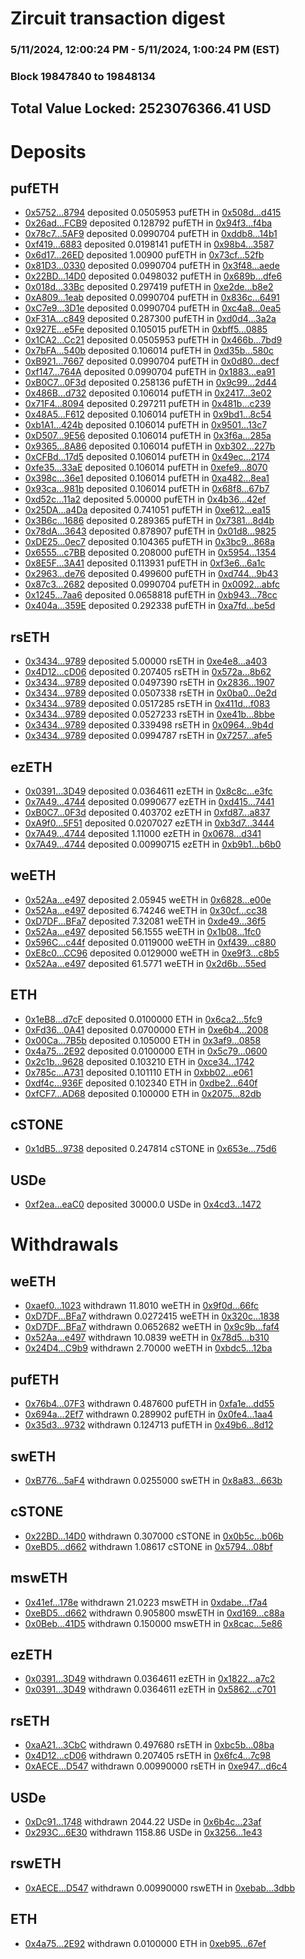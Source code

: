 # Zircuit transaction digest
### 5/11/2024, 12:00:24 PM - 5/11/2024, 1:00:24 PM (EST)
### Block 19847840 to 19848134

## Total Value Locked: 2523076366.41 USD

# Deposits
## pufETH
- [0x5752...8794](https://etherscan.io/address/0x5752f1884432E4487ac9ee987f51ad51f0518794) deposited 0.0505953 pufETH in [0x508d...d415](https://etherscan.io/tx/0x5752f1884432E4487ac9ee987f51ad51f0518794)
- [0x26ad...FCB9](https://etherscan.io/address/0x26ad13f468571C9f11c8D708765309f7Ef3DFCB9) deposited 0.128792 pufETH in [0x94f3...f4ba](https://etherscan.io/tx/0x26ad13f468571C9f11c8D708765309f7Ef3DFCB9)
- [0x78c7...5AF9](https://etherscan.io/address/0x78c745488FB22550344A81087866E3C6Aa4C5AF9) deposited 0.0990704 pufETH in [0xddb8...14b1](https://etherscan.io/tx/0x78c745488FB22550344A81087866E3C6Aa4C5AF9)
- [0xf419...6883](https://etherscan.io/address/0xf41912aE983Ff691BDF19CE5EDab156cCb946883) deposited 0.0198141 pufETH in [0x98b4...3587](https://etherscan.io/tx/0xf41912aE983Ff691BDF19CE5EDab156cCb946883)
- [0x6d17...26ED](https://etherscan.io/address/0x6d17Fd5C1e7eE4035690b2202d07Fb88845026ED) deposited 1.00900 pufETH in [0x73cf...52fb](https://etherscan.io/tx/0x6d17Fd5C1e7eE4035690b2202d07Fb88845026ED)
- [0x81D3...0330](https://etherscan.io/address/0x81D30Cb93D4C08cA22D48Fa49b6316AfB35d0330) deposited 0.0990704 pufETH in [0x3f48...aede](https://etherscan.io/tx/0x81D30Cb93D4C08cA22D48Fa49b6316AfB35d0330)
- [0x22BD...14D0](https://etherscan.io/address/0x22BDEc8302ceAd7e8Adee27ba2Badc2602c714D0) deposited 0.0498032 pufETH in [0x689b...dfe6](https://etherscan.io/tx/0x22BDEc8302ceAd7e8Adee27ba2Badc2602c714D0)
- [0x018d...33Bc](https://etherscan.io/address/0x018daD25d5Ab6273Ad68F8A5f1Ac1df0dB2633Bc) deposited 0.297419 pufETH in [0xe2de...b8e2](https://etherscan.io/tx/0x018daD25d5Ab6273Ad68F8A5f1Ac1df0dB2633Bc)
- [0xA809...1eab](https://etherscan.io/address/0xA809Fb460523Af95Aa535A8265B6DC062B5D1eab) deposited 0.0990704 pufETH in [0x836c...6491](https://etherscan.io/tx/0xA809Fb460523Af95Aa535A8265B6DC062B5D1eab)
- [0xC7e9...3D1e](https://etherscan.io/address/0xC7e9aa3c8EB1cCB900f3F3eA9041bB1475C43D1e) deposited 0.0990704 pufETH in [0xc4a8...0ea5](https://etherscan.io/tx/0xC7e9aa3c8EB1cCB900f3F3eA9041bB1475C43D1e)
- [0xF31A...c849](https://etherscan.io/address/0xF31AFb0174F98C400e954Dd3525f8ed07eE1c849) deposited 0.287300 pufETH in [0xd0d4...3a2a](https://etherscan.io/tx/0xF31AFb0174F98C400e954Dd3525f8ed07eE1c849)
- [0x927E...e5Fe](https://etherscan.io/address/0x927E0B8b5d9487EBBe5155F4588ffd9F20a8e5Fe) deposited 0.105015 pufETH in [0xbff5...0885](https://etherscan.io/tx/0x927E0B8b5d9487EBBe5155F4588ffd9F20a8e5Fe)
- [0x1CA2...Cc21](https://etherscan.io/address/0x1CA21f872125E6CA37cd8459629B1544D8CECc21) deposited 0.0505953 pufETH in [0x466b...7bd9](https://etherscan.io/tx/0x1CA21f872125E6CA37cd8459629B1544D8CECc21)
- [0x7bFA...540b](https://etherscan.io/address/0x7bFA55f0386B75b0Fa3Fb2F9330EA0Fd2ca3540b) deposited 0.106014 pufETH in [0xd35b...580c](https://etherscan.io/tx/0x7bFA55f0386B75b0Fa3Fb2F9330EA0Fd2ca3540b)
- [0xB921...7667](https://etherscan.io/address/0xB921690778DA009daE9587c4C6b616b7d6007667) deposited 0.0990704 pufETH in [0x0d80...decf](https://etherscan.io/tx/0xB921690778DA009daE9587c4C6b616b7d6007667)
- [0xf147...764A](https://etherscan.io/address/0xf1477b141B63de031c3B22006d39dF291Cbf764A) deposited 0.0990704 pufETH in [0x1883...ea91](https://etherscan.io/tx/0xf1477b141B63de031c3B22006d39dF291Cbf764A)
- [0xB0C7...0F3d](https://etherscan.io/address/0xB0C72B8B8d1b6D185bd35f459a46FFa4EFa50F3d) deposited 0.258136 pufETH in [0x9c99...2d44](https://etherscan.io/tx/0xB0C72B8B8d1b6D185bd35f459a46FFa4EFa50F3d)
- [0x486B...d732](https://etherscan.io/address/0x486B2449418f8C7Ac77f1BE0F1e7fc066B60d732) deposited 0.106014 pufETH in [0x2417...3e02](https://etherscan.io/tx/0x486B2449418f8C7Ac77f1BE0F1e7fc066B60d732)
- [0x71F4...8094](https://etherscan.io/address/0x71F4EfD7a68b74Ca429B0c1f76128D176e708094) deposited 0.297211 pufETH in [0x481b...c239](https://etherscan.io/tx/0x71F4EfD7a68b74Ca429B0c1f76128D176e708094)
- [0x48A5...F612](https://etherscan.io/address/0x48A5B73d3f41789F53E5951cc370d4057126F612) deposited 0.106014 pufETH in [0x9bd1...8c54](https://etherscan.io/tx/0x48A5B73d3f41789F53E5951cc370d4057126F612)
- [0xb1A1...424b](https://etherscan.io/address/0xb1A1010e380294FCdF3773500dD482C66cF0424b) deposited 0.106014 pufETH in [0x9501...13c7](https://etherscan.io/tx/0xb1A1010e380294FCdF3773500dD482C66cF0424b)
- [0xD507...9E56](https://etherscan.io/address/0xD5074080CA00c61018F9eA7Ba7B418E8a8539E56) deposited 0.106014 pufETH in [0x3f6a...285a](https://etherscan.io/tx/0xD5074080CA00c61018F9eA7Ba7B418E8a8539E56)
- [0x9365...8A86](https://etherscan.io/address/0x9365Ffd4d59Cd2B6B6bB332993A5Bbd5185F8A86) deposited 0.106014 pufETH in [0xb302...227b](https://etherscan.io/tx/0x9365Ffd4d59Cd2B6B6bB332993A5Bbd5185F8A86)
- [0xCFBd...17d5](https://etherscan.io/address/0xCFBd601934a91C669C9997F8e378e30aE32517d5) deposited 0.106014 pufETH in [0x49ec...2174](https://etherscan.io/tx/0xCFBd601934a91C669C9997F8e378e30aE32517d5)
- [0xfe35...33aE](https://etherscan.io/address/0xfe35403e919feba4a424b1d936B42B28194033aE) deposited 0.106014 pufETH in [0xefe9...8070](https://etherscan.io/tx/0xfe35403e919feba4a424b1d936B42B28194033aE)
- [0x398c...36e1](https://etherscan.io/address/0x398c9d540F4901fDC1eC61fca076e05F3b4a36e1) deposited 0.106014 pufETH in [0xa482...8ea1](https://etherscan.io/tx/0x398c9d540F4901fDC1eC61fca076e05F3b4a36e1)
- [0x93ca...981b](https://etherscan.io/address/0x93ca9DE473b79aC9FD0587319F211a243294981b) deposited 0.106014 pufETH in [0x68f8...67b7](https://etherscan.io/tx/0x93ca9DE473b79aC9FD0587319F211a243294981b)
- [0xd52c...11a2](https://etherscan.io/address/0xd52c41363b0deFD25cbDC568C93180340F8611a2) deposited 5.00000 pufETH in [0x4b36...42ef](https://etherscan.io/tx/0xd52c41363b0deFD25cbDC568C93180340F8611a2)
- [0x25DA...a4Da](https://etherscan.io/address/0x25DA5d72d81f63B5033bd8b64418cDfCA322a4Da) deposited 0.741051 pufETH in [0xe612...ea15](https://etherscan.io/tx/0x25DA5d72d81f63B5033bd8b64418cDfCA322a4Da)
- [0x3B6c...1686](https://etherscan.io/address/0x3B6c2a5b3791d61d8DC456E145d95E71e7e31686) deposited 0.289365 pufETH in [0x7381...8d4b](https://etherscan.io/tx/0x3B6c2a5b3791d61d8DC456E145d95E71e7e31686)
- [0x78dA...3643](https://etherscan.io/address/0x78dA6E460A47e2F98d0c12bD1d88D097C9683643) deposited 0.878907 pufETH in [0x01d8...9825](https://etherscan.io/tx/0x78dA6E460A47e2F98d0c12bD1d88D097C9683643)
- [0xDE25...0ec7](https://etherscan.io/address/0xDE25D22105360c0Ee7419Fd22099A8F0b1F00ec7) deposited 0.104365 pufETH in [0x3bc9...868a](https://etherscan.io/tx/0xDE25D22105360c0Ee7419Fd22099A8F0b1F00ec7)
- [0x6555...c7BB](https://etherscan.io/address/0x65555c31ac265f4Ceb68C5D29e7E74D8FF0Cc7BB) deposited 0.208000 pufETH in [0x5954...1354](https://etherscan.io/tx/0x65555c31ac265f4Ceb68C5D29e7E74D8FF0Cc7BB)
- [0x8E5F...3A41](https://etherscan.io/address/0x8E5F0c2EC0A7BEFe7e667af0Bb111563aa6B3A41) deposited 0.113931 pufETH in [0xf3e6...6a1c](https://etherscan.io/tx/0x8E5F0c2EC0A7BEFe7e667af0Bb111563aa6B3A41)
- [0x2963...de76](https://etherscan.io/address/0x2963555c57665352c26565835FDd000E6139de76) deposited 0.499600 pufETH in [0xd744...9b43](https://etherscan.io/tx/0x2963555c57665352c26565835FDd000E6139de76)
- [0x87c3...2682](https://etherscan.io/address/0x87c35dd62B0a7bb7c4160Ab78fAD18b8259D2682) deposited 0.0990704 pufETH in [0x0092...abfc](https://etherscan.io/tx/0x87c35dd62B0a7bb7c4160Ab78fAD18b8259D2682)
- [0x1245...7aa6](https://etherscan.io/address/0x12450B290e2C70b15291e7298F36aB2682B77aa6) deposited 0.0658818 pufETH in [0xb943...78cc](https://etherscan.io/tx/0x12450B290e2C70b15291e7298F36aB2682B77aa6)
- [0x404a...359E](https://etherscan.io/address/0x404a4ED7487f25Db81e6edE94CE74056FEab359E) deposited 0.292338 pufETH in [0xa7fd...be5d](https://etherscan.io/tx/0x404a4ED7487f25Db81e6edE94CE74056FEab359E)
## rsETH
- [0x3434...9789](https://etherscan.io/address/0x34349c5569e7B846c3558961552D2202760A9789) deposited 5.00000 rsETH in [0xe4e8...a403](https://etherscan.io/tx/0x34349c5569e7B846c3558961552D2202760A9789)
- [0x4D12...cD06](https://etherscan.io/address/0x4D12596d1bb7f6dd343037a591139c3f83F7cD06) deposited 0.207405 rsETH in [0x572a...8b62](https://etherscan.io/tx/0x4D12596d1bb7f6dd343037a591139c3f83F7cD06)
- [0x3434...9789](https://etherscan.io/address/0x34349c5569e7B846c3558961552D2202760A9789) deposited 0.0497390 rsETH in [0x2836...1907](https://etherscan.io/tx/0x34349c5569e7B846c3558961552D2202760A9789)
- [0x3434...9789](https://etherscan.io/address/0x34349c5569e7B846c3558961552D2202760A9789) deposited 0.0507338 rsETH in [0x0ba0...0e2d](https://etherscan.io/tx/0x34349c5569e7B846c3558961552D2202760A9789)
- [0x3434...9789](https://etherscan.io/address/0x34349c5569e7B846c3558961552D2202760A9789) deposited 0.0517285 rsETH in [0x411d...f083](https://etherscan.io/tx/0x34349c5569e7B846c3558961552D2202760A9789)
- [0x3434...9789](https://etherscan.io/address/0x34349c5569e7B846c3558961552D2202760A9789) deposited 0.0527233 rsETH in [0xe41b...8bbe](https://etherscan.io/tx/0x34349c5569e7B846c3558961552D2202760A9789)
- [0x3434...9789](https://etherscan.io/address/0x34349c5569e7B846c3558961552D2202760A9789) deposited 0.339498 rsETH in [0x0964...9b4d](https://etherscan.io/tx/0x34349c5569e7B846c3558961552D2202760A9789)
- [0x3434...9789](https://etherscan.io/address/0x34349c5569e7B846c3558961552D2202760A9789) deposited 0.0994787 rsETH in [0x7257...afe5](https://etherscan.io/tx/0x34349c5569e7B846c3558961552D2202760A9789)
## ezETH
- [0x0391...3D49](https://etherscan.io/address/0x03916727AACFCe46a9E589fbB02A087605c53D49) deposited 0.0364611 ezETH in [0x8c8c...e3fc](https://etherscan.io/tx/0x03916727AACFCe46a9E589fbB02A087605c53D49)
- [0x7A49...4744](https://etherscan.io/address/0x7A493Be5c2ce014cD049Bf178a1ac0Db1B434744) deposited 0.0990677 ezETH in [0xd415...7441](https://etherscan.io/tx/0x7A493Be5c2ce014cD049Bf178a1ac0Db1B434744)
- [0xB0C7...0F3d](https://etherscan.io/address/0xB0C72B8B8d1b6D185bd35f459a46FFa4EFa50F3d) deposited 0.403702 ezETH in [0xfd87...a837](https://etherscan.io/tx/0xB0C72B8B8d1b6D185bd35f459a46FFa4EFa50F3d)
- [0xA9f0...5F51](https://etherscan.io/address/0xA9f05B179de4c7907821495bF64D8440B2D25F51) deposited 0.0207027 ezETH in [0xb3d7...3444](https://etherscan.io/tx/0xA9f05B179de4c7907821495bF64D8440B2D25F51)
- [0x7A49...4744](https://etherscan.io/address/0x7A493Be5c2ce014cD049Bf178a1ac0Db1B434744) deposited 1.11000 ezETH in [0x0678...d341](https://etherscan.io/tx/0x7A493Be5c2ce014cD049Bf178a1ac0Db1B434744)
- [0x7A49...4744](https://etherscan.io/address/0x7A493Be5c2ce014cD049Bf178a1ac0Db1B434744) deposited 0.00990715 ezETH in [0xb9b1...b6b0](https://etherscan.io/tx/0x7A493Be5c2ce014cD049Bf178a1ac0Db1B434744)
## weETH
- [0x52Aa...e497](https://etherscan.io/address/0x52Aa899454998Be5b000Ad077a46Bbe360F4e497) deposited 2.05945 weETH in [0x6828...e00e](https://etherscan.io/tx/0x52Aa899454998Be5b000Ad077a46Bbe360F4e497)
- [0x52Aa...e497](https://etherscan.io/address/0x52Aa899454998Be5b000Ad077a46Bbe360F4e497) deposited 6.74246 weETH in [0x30cf...cc38](https://etherscan.io/tx/0x52Aa899454998Be5b000Ad077a46Bbe360F4e497)
- [0xD7DF...BFa7](https://etherscan.io/address/0xD7DF7E085214743530afF339aFC420c7c720BFa7) deposited 7.32081 weETH in [0xde49...36f5](https://etherscan.io/tx/0xD7DF7E085214743530afF339aFC420c7c720BFa7)
- [0x52Aa...e497](https://etherscan.io/address/0x52Aa899454998Be5b000Ad077a46Bbe360F4e497) deposited 56.1555 weETH in [0x1b08...1fc0](https://etherscan.io/tx/0x52Aa899454998Be5b000Ad077a46Bbe360F4e497)
- [0x596C...c44f](https://etherscan.io/address/0x596C8fb8eb6f3FF34bc99BEAE21dD124d209c44f) deposited 0.0119000 weETH in [0xf439...c880](https://etherscan.io/tx/0x596C8fb8eb6f3FF34bc99BEAE21dD124d209c44f)
- [0xE8c0...CC96](https://etherscan.io/address/0xE8c05B745Cac8bbb018e8Fd5409b94622De8CC96) deposited 0.0129000 weETH in [0xe9f3...c8b5](https://etherscan.io/tx/0xE8c05B745Cac8bbb018e8Fd5409b94622De8CC96)
- [0x52Aa...e497](https://etherscan.io/address/0x52Aa899454998Be5b000Ad077a46Bbe360F4e497) deposited 61.5771 weETH in [0x2d6b...55ed](https://etherscan.io/tx/0x52Aa899454998Be5b000Ad077a46Bbe360F4e497)
## ETH
- [0x1eB8...d7cF](https://etherscan.io/address/0x1eB89fC60966000A9cE9114cCCb4e18cc390d7cF) deposited 0.0100000 ETH in [0x6ca2...5fc9](https://etherscan.io/tx/0x1eB89fC60966000A9cE9114cCCb4e18cc390d7cF)
- [0xFd36...0A41](https://etherscan.io/address/0xFd36B412564060ea7a53C2c4A1afD78636880A41) deposited 0.0700000 ETH in [0xe6b4...2008](https://etherscan.io/tx/0xFd36B412564060ea7a53C2c4A1afD78636880A41)
- [0x00Ca...7B5b](https://etherscan.io/address/0x00Ca2d8C4a0bf4cb09da400C708B4750Bcf97B5b) deposited 0.105000 ETH in [0x3af9...0858](https://etherscan.io/tx/0x00Ca2d8C4a0bf4cb09da400C708B4750Bcf97B5b)
- [0x4a75...2E92](https://etherscan.io/address/0x4a7591E3dA70b0629fcCEcB590dAF5920C592E92) deposited 0.0100000 ETH in [0x5c79...0600](https://etherscan.io/tx/0x4a7591E3dA70b0629fcCEcB590dAF5920C592E92)
- [0x2c1b...9628](https://etherscan.io/address/0x2c1b2effe55b38A6a879aB76801152299Bf89628) deposited 0.103210 ETH in [0xce34...1742](https://etherscan.io/tx/0x2c1b2effe55b38A6a879aB76801152299Bf89628)
- [0x785c...A731](https://etherscan.io/address/0x785ced8Abe151b64df9624E597a18692f327A731) deposited 0.101110 ETH in [0xbb02...e061](https://etherscan.io/tx/0x785ced8Abe151b64df9624E597a18692f327A731)
- [0xdf4c...936F](https://etherscan.io/address/0xdf4cd6527fa382b9B589E30BB4AaEDda390d936F) deposited 0.102340 ETH in [0xdbe2...640f](https://etherscan.io/tx/0xdf4cd6527fa382b9B589E30BB4AaEDda390d936F)
- [0xfCF7...AD68](https://etherscan.io/address/0xfCF75a0077F4ceF1117a28C81267DBF7CeDDAD68) deposited 0.100000 ETH in [0x2075...82db](https://etherscan.io/tx/0xfCF75a0077F4ceF1117a28C81267DBF7CeDDAD68)
## cSTONE
- [0x1dB5...9738](https://etherscan.io/address/0x1dB5E2D74313f7643955054d2518BEC663Bc9738) deposited 0.247814 cSTONE in [0x653e...75d6](https://etherscan.io/tx/0x1dB5E2D74313f7643955054d2518BEC663Bc9738)
## USDe
- [0xf2ea...eaC0](https://etherscan.io/address/0xf2eae206F22AFE2b9b1C71A274a85bD0D4CDeaC0) deposited 30000.0 USDe in [0x4cd3...1472](https://etherscan.io/tx/0xf2eae206F22AFE2b9b1C71A274a85bD0D4CDeaC0)
# Withdrawals
## weETH
- [0xaef0...1023](https://etherscan.io/address/0xaef0988814E9B3fCF3Dc6AE52E17dbfE40aA1023) withdrawn 11.8010 weETH in [0x9f0d...66fc](https://etherscan.io/tx/0xaef0988814E9B3fCF3Dc6AE52E17dbfE40aA1023)
- [0xD7DF...BFa7](https://etherscan.io/address/0xD7DF7E085214743530afF339aFC420c7c720BFa7) withdrawn 0.0272415 weETH in [0x320c...1838](https://etherscan.io/tx/0xD7DF7E085214743530afF339aFC420c7c720BFa7)
- [0xD7DF...BFa7](https://etherscan.io/address/0xD7DF7E085214743530afF339aFC420c7c720BFa7) withdrawn 0.0652682 weETH in [0x9c9b...faf4](https://etherscan.io/tx/0xD7DF7E085214743530afF339aFC420c7c720BFa7)
- [0x52Aa...e497](https://etherscan.io/address/0x52Aa899454998Be5b000Ad077a46Bbe360F4e497) withdrawn 10.0839 weETH in [0x78d5...b310](https://etherscan.io/tx/0x52Aa899454998Be5b000Ad077a46Bbe360F4e497)
- [0x24D4...C9b9](https://etherscan.io/address/0x24D43B0e4f55a8D4d4F91e2959990540A2fFC9b9) withdrawn 2.70000 weETH in [0xbdc5...12ba](https://etherscan.io/tx/0x24D43B0e4f55a8D4d4F91e2959990540A2fFC9b9)
## pufETH
- [0x76b4...07F3](https://etherscan.io/address/0x76b4Bd477674D48a3DF719456C3e0dd910da07F3) withdrawn 0.487600 pufETH in [0xfa1e...dd55](https://etherscan.io/tx/0x76b4Bd477674D48a3DF719456C3e0dd910da07F3)
- [0x694a...2Ef7](https://etherscan.io/address/0x694ad70b587F1cD42D9eBa14EC42Fd3D873F2Ef7) withdrawn 0.289902 pufETH in [0x0fe4...1aa4](https://etherscan.io/tx/0x694ad70b587F1cD42D9eBa14EC42Fd3D873F2Ef7)
- [0x35d3...9732](https://etherscan.io/address/0x35d37683AE5df0D38D2Ab431bfea44C6F8Da9732) withdrawn 0.124713 pufETH in [0x49b6...8d12](https://etherscan.io/tx/0x35d37683AE5df0D38D2Ab431bfea44C6F8Da9732)
## swETH
- [0xB776...5aF4](https://etherscan.io/address/0xB776034A2750B576A4e9185817a10B7765365aF4) withdrawn 0.0255000 swETH in [0x8a83...663b](https://etherscan.io/tx/0xB776034A2750B576A4e9185817a10B7765365aF4)
## cSTONE
- [0x22BD...14D0](https://etherscan.io/address/0x22BDEc8302ceAd7e8Adee27ba2Badc2602c714D0) withdrawn 0.307000 cSTONE in [0x0b5c...b06b](https://etherscan.io/tx/0x22BDEc8302ceAd7e8Adee27ba2Badc2602c714D0)
- [0xeBD5...d662](https://etherscan.io/address/0xeBD5F0763D46a9e9F9c82404b6Ad3ee0788Fd662) withdrawn 1.08617 cSTONE in [0x5794...08bf](https://etherscan.io/tx/0xeBD5F0763D46a9e9F9c82404b6Ad3ee0788Fd662)
## mswETH
- [0x41ef...178e](https://etherscan.io/address/0x41ef5E22343a705c836d2D8f1E55771c5FfD178e) withdrawn 21.0223 mswETH in [0xdabe...f7a4](https://etherscan.io/tx/0x41ef5E22343a705c836d2D8f1E55771c5FfD178e)
- [0xeBD5...d662](https://etherscan.io/address/0xeBD5F0763D46a9e9F9c82404b6Ad3ee0788Fd662) withdrawn 0.905800 mswETH in [0xd169...c88a](https://etherscan.io/tx/0xeBD5F0763D46a9e9F9c82404b6Ad3ee0788Fd662)
- [0x0Beb...41D5](https://etherscan.io/address/0x0Beb025577998Ad4434AaBCF2c1EB691672241D5) withdrawn 0.150000 mswETH in [0x8cac...5e86](https://etherscan.io/tx/0x0Beb025577998Ad4434AaBCF2c1EB691672241D5)
## ezETH
- [0x0391...3D49](https://etherscan.io/address/0x03916727AACFCe46a9E589fbB02A087605c53D49) withdrawn 0.0364611 ezETH in [0x1822...a7c2](https://etherscan.io/tx/0x03916727AACFCe46a9E589fbB02A087605c53D49)
- [0x0391...3D49](https://etherscan.io/address/0x03916727AACFCe46a9E589fbB02A087605c53D49) withdrawn 0.0364611 ezETH in [0x5862...c701](https://etherscan.io/tx/0x03916727AACFCe46a9E589fbB02A087605c53D49)
## rsETH
- [0xaA21...3CbC](https://etherscan.io/address/0xaA21505A90F5A5D1e40c39BD719F1b3BEF843CbC) withdrawn 0.497680 rsETH in [0xbc5b...08ba](https://etherscan.io/tx/0xaA21505A90F5A5D1e40c39BD719F1b3BEF843CbC)
- [0x4D12...cD06](https://etherscan.io/address/0x4D12596d1bb7f6dd343037a591139c3f83F7cD06) withdrawn 0.207405 rsETH in [0x6fc4...7c98](https://etherscan.io/tx/0x4D12596d1bb7f6dd343037a591139c3f83F7cD06)
- [0xAECE...D547](https://etherscan.io/address/0xAECEb942f7147b18c418fa417B3D38faAc43D547) withdrawn 0.00990000 rsETH in [0xe947...d6c4](https://etherscan.io/tx/0xAECEb942f7147b18c418fa417B3D38faAc43D547)
## USDe
- [0xDc91...1748](https://etherscan.io/address/0xDc91Ff3534e6C193Cf939EA7D4c140718f511748) withdrawn 2044.22 USDe in [0x6b4c...23af](https://etherscan.io/tx/0xDc91Ff3534e6C193Cf939EA7D4c140718f511748)
- [0x293C...6E30](https://etherscan.io/address/0x293C6937D8D82e05B01335F7B33FBA0c8e256E30) withdrawn 1158.86 USDe in [0x3256...1e43](https://etherscan.io/tx/0x293C6937D8D82e05B01335F7B33FBA0c8e256E30)
## rswETH
- [0xAECE...D547](https://etherscan.io/address/0xAECEb942f7147b18c418fa417B3D38faAc43D547) withdrawn 0.00990000 rswETH in [0xebab...3dbb](https://etherscan.io/tx/0xAECEb942f7147b18c418fa417B3D38faAc43D547)
## ETH
- [0x4a75...2E92](https://etherscan.io/address/0x4a7591E3dA70b0629fcCEcB590dAF5920C592E92) withdrawn 0.0100000 ETH in [0xeb95...67ef](https://etherscan.io/tx/0x4a7591E3dA70b0629fcCEcB590dAF5920C592E92)
